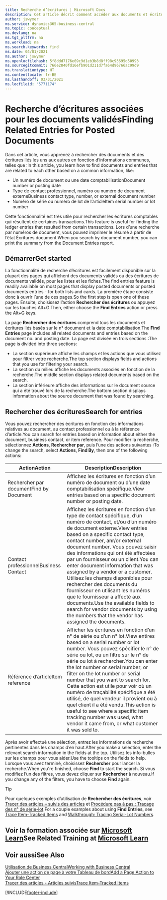 ```yaml
---
title: Recherche d’écritures | Microsoft Docs
description: Cet article décrit comment accéder aux documents et écritures liés
author: jswymer
ms.service: dynamics365-business-central
ms.topic: conceptual
ms.devlang: na
ms.tgt_pltfrm: na
ms.workload: na
ms.search.keywords: find
ms.date: 04/01/2021
ms.author: jswymer
ms.openlocfilehash: 5f8ddd7176e69c9d1eb3b8d8ff98c93695d50993
ms.sourcegitcommit: 766e2840fd16efb901d211d7fa64d96766ac99d9
ms.translationtype: HT
ms.contentlocale: fr-BE
ms.lasthandoff: 03/31/2021
ms.locfileid: "5771174"
---
```

# <a name="finding-related-entries-for-posted-documents"></a><span data-ttu-id="45894-103">Recherche d’écritures associées pour les documents validés</span><span class="sxs-lookup"><span data-stu-id="45894-103">Finding Related Entries for Posted Documents</span></span> 

<span data-ttu-id="45894-104">Dans cet article, vous apprenez à rechercher des documents et des écritures liés les uns aux autres en fonction d’informations communes, telles que :</span><span class="sxs-lookup"><span data-stu-id="45894-104">In this article, you learn how to find documents and entries that are related to each other based on a common information, like:</span></span>

- <span data-ttu-id="45894-105">Un numéro de document ou une date comptabilisation</span><span class="sxs-lookup"><span data-stu-id="45894-105">Document number or posting date</span></span>
- <span data-ttu-id="45894-106">Type de contact professionnel, numéro ou numéro de document externe</span><span class="sxs-lookup"><span data-stu-id="45894-106">Business contact type, number, or external document number</span></span>
- <span data-ttu-id="45894-107">Numéro de série ou numéro de lot de l’article</span><span class="sxs-lookup"><span data-stu-id="45894-107">Item serial number or lot number</span></span>

<span data-ttu-id="45894-108">Cette fonctionnalité est très utile pour rechercher les écritures comptables qui résultent de certaines transactions.</span><span class="sxs-lookup"><span data-stu-id="45894-108">This feature is useful for finding the ledger entries that resulted from certain transactions.</span></span> <span data-ttu-id="45894-109">Lors d’une recherche par numéros de document, vous pouvez imprimer le résumé à partir de l’état Écritures document.</span><span class="sxs-lookup"><span data-stu-id="45894-109">When you search by document number, you can print the summary from the Document Entries report.</span></span>

## <a name="get-started"></a><span data-ttu-id="45894-110">Démarrer</span><span class="sxs-lookup"><span data-stu-id="45894-110">Get started</span></span>

<span data-ttu-id="45894-111">La fonctionnalité de recherche d’écritures est facilement disponible sur la plupart des pages qui affichent des documents validés ou des écritures de documents validés, pour les listes et les fiches.</span><span class="sxs-lookup"><span data-stu-id="45894-111">The find entries feature is readily available on most pages that display posted documents or posted documents entries - for both lists and cards.</span></span> <span data-ttu-id="45894-112">La première étape consiste donc à ouvrir l’une de ces pages.</span><span class="sxs-lookup"><span data-stu-id="45894-112">So the first step is open one of these pages.</span></span> <span data-ttu-id="45894-113">Ensuite, choisissez l’action **Rechercher des écritures** ou appuyez sur les touches Alt+G.</span><span class="sxs-lookup"><span data-stu-id="45894-113">Then, either choose the **Find Entries** action or press the Alt+G keys.</span></span>

<span data-ttu-id="45894-114">La page **Rechercher des écritures** comprend tous les documents et écritures liés basés sur le n° document et la date comptabilisation.</span><span class="sxs-lookup"><span data-stu-id="45894-114">The **Find Entries** page  includes all related documents and entries based on the document no. and posting date.</span></span> <span data-ttu-id="45894-115">La page est divisée en trois sections :</span><span class="sxs-lookup"><span data-stu-id="45894-115">The page is divided into three sections:</span></span>

- <span data-ttu-id="45894-116">La section supérieure affiche les champs et les actions que vous utilisez pour filtrer votre recherche.</span><span class="sxs-lookup"><span data-stu-id="45894-116">The top section displays fields and actions that you use for filtering your search.</span></span>
- <span data-ttu-id="45894-117">La section du milieu affiche les documents associés en fonction de la recherche.</span><span class="sxs-lookup"><span data-stu-id="45894-117">The middle section displays related documents based on the search.</span></span>
- <span data-ttu-id="45894-118">La section inférieure affiche des informations sur le document source qui a été trouvé lors de la recherche.</span><span class="sxs-lookup"><span data-stu-id="45894-118">The bottom section displays information about the source document that was found by searching.</span></span>


<!--
 There are two ways to open this page:

- Choose the ![Lightbulb that opens the Tell Me feature](media/ui-search/search_small.png "Tell me what you want to do") icon, enter **Find Entries**, and then choose the related link.

    With this way, the **Find Entries** page might be empty, and you'll have to start searching for entries from scratch.
    
- Open a page that displays posted documents or posted documents entries, either a list or a card. Then, locate and select the **Find Entries** action.

    With this way, the **Find Entries**, page will include all related documents and entries based on the document no. and posting date.


    > [!TIP]
    > If you are on a page that has the **Find Entries** action, press crtl+G to open the **Find Entries** page directly. 
-->

## <a name="search-for-entries"></a><span data-ttu-id="45894-119">Rechercher des écritures</span><span class="sxs-lookup"><span data-stu-id="45894-119">Search for entries</span></span>

<span data-ttu-id="45894-120">Vous pouvez rechercher des écritures en fonction des informations relatives au document, au contact professionnel ou à la référence d’article.</span><span class="sxs-lookup"><span data-stu-id="45894-120">You can search for entries based on information about either the document, business contact, or item reference.</span></span> <span data-ttu-id="45894-121">Pour modifier la recherche, sélectionnez **Actions**, **Rechercher par**, puis l’une des actions suivantes :</span><span class="sxs-lookup"><span data-stu-id="45894-121">To change the search, select **Actions**, **Find By**, then one of the following actions:</span></span>

|<span data-ttu-id="45894-122">Action</span><span class="sxs-lookup"><span data-stu-id="45894-122">Action</span></span>|<span data-ttu-id="45894-123">Description</span><span class="sxs-lookup"><span data-stu-id="45894-123">Description</span></span>|
|------|-----------|
|<span data-ttu-id="45894-124">Rechercher par document</span><span class="sxs-lookup"><span data-stu-id="45894-124">Find by Document</span></span>|<span data-ttu-id="45894-125">Affichez les écritures en fonction d’un numéro de document ou d’une date comptabilisation spécifique.</span><span class="sxs-lookup"><span data-stu-id="45894-125">View entries based on a specific document number or posting date.</span></span>|
|<span data-ttu-id="45894-126">Contact professionnel</span><span class="sxs-lookup"><span data-stu-id="45894-126">Business Contact</span></span> |<span data-ttu-id="45894-127">Affichez les écritures en fonction d’un type de contact spécifique, d’un numéro de contact, et/ou d’un numéro de document externe.</span><span class="sxs-lookup"><span data-stu-id="45894-127">View entries based on a specific contact type, contact number, anr/or external document number.</span></span> <span data-ttu-id="45894-128">Vous pouvez saisir des informations qui ont été affectées par un fournisseur ou un client.</span><span class="sxs-lookup"><span data-stu-id="45894-128">You can enter document information that was assigned by a vendor or a customer.</span></span> <span data-ttu-id="45894-129">Utilisez les champs disponibles pour rechercher des documents du fournisseur en utilisant les numéros que le fournisseur a affecté aux documents.</span><span class="sxs-lookup"><span data-stu-id="45894-129">Use the available fields to search for vendor documents by using the numbers that the vendor has assigned the documents.</span></span>|
|<span data-ttu-id="45894-130">Référence d’article</span><span class="sxs-lookup"><span data-stu-id="45894-130">Item reference</span></span>|<span data-ttu-id="45894-131">Afficher les écritures en fonction d’un n° de série ou d’un n° lot.</span><span class="sxs-lookup"><span data-stu-id="45894-131">View entires based on a serial number or lot number.</span></span> <span data-ttu-id="45894-132">Vous pouvez spécifier le n° de série ou lot, ou un filtre sur le n° de série ou lot à rechercher.</span><span class="sxs-lookup"><span data-stu-id="45894-132">You can enter the lot number or serial number, or filter on the lot number or serial number that you want to search for.</span></span> <span data-ttu-id="45894-133">Cette action est utile pour voir où un numéro de traçabilité spécifique a été utilisé, de quel vendeur il provient ou à quel client il a été vendu.</span><span class="sxs-lookup"><span data-stu-id="45894-133">This action is useful to see where a specific item tracking number was used, what vendor it came from, or what customer it was sold to.</span></span>|

<span data-ttu-id="45894-134">Après avoir effectué une sélection, entrez les informations de recherche pertinentes dans les champs d’en haut.</span><span class="sxs-lookup"><span data-stu-id="45894-134">After you make a selection, enter the relevant search information in the fields at the top.</span></span> <span data-ttu-id="45894-135">Utilisez les info-bulles sur les champs pour vous aider.</span><span class="sxs-lookup"><span data-stu-id="45894-135">Use the tooltips on the fields to help.</span></span> <span data-ttu-id="45894-136">Lorsque vous avez terminé, choisissez **Rechercher** pour lancer la recherche.</span><span class="sxs-lookup"><span data-stu-id="45894-136">When you're finished, choose **Find** to start the search.</span></span> <span data-ttu-id="45894-137">Si vous modifiez l’un des filtres, vous devez cliquer sur **Rechercher** à nouveau.</span><span class="sxs-lookup"><span data-stu-id="45894-137">If you change any of the filters, you have to choose **Find** again.</span></span>

> [!TIP]
> <span data-ttu-id="45894-138">Pour quelques exemples d’utilisation de **Rechercher des écritures**, voir [Tracer des articles – suivis des articles](inventory-how-to-trace-item-tracked-items.md) et [Procédure pas à pas : Traçage des n° de série-lot](walkthrough-tracing-serial-lot-numbers.md).</span><span class="sxs-lookup"><span data-stu-id="45894-138">For a couple examples about using **Find Entries**, see [Trace Item-Tracked Items](inventory-how-to-trace-item-tracked-items.md) and [Walkthrough: Tracing Serial-Lot Numbers](walkthrough-tracing-serial-lot-numbers.md).</span></span>

## <a name="see-related-training-at-microsoft-learn"></a><span data-ttu-id="45894-139">Voir la formation associée sur [Microsoft Learn](/learn/modules/user-interface-dynamics-365-business-central/index)</span><span class="sxs-lookup"><span data-stu-id="45894-139">See Related Training at [Microsoft Learn](/learn/modules/user-interface-dynamics-365-business-central/index)</span></span>

## <a name="see-also"></a><span data-ttu-id="45894-140">Voir aussi</span><span class="sxs-lookup"><span data-stu-id="45894-140">See Also</span></span>

[<span data-ttu-id="45894-141">Utilisation de Business Central</span><span class="sxs-lookup"><span data-stu-id="45894-141">Working with Business Central</span></span>](ui-work-product.md)  
[<span data-ttu-id="45894-142">Ajouter une action de page à votre Tableau de bord</span><span class="sxs-lookup"><span data-stu-id="45894-142">Add a Page Action to Your Role Center</span></span>](ui-bookmarks.md)  
[<span data-ttu-id="45894-143">Tracer des articles - Articles suivis</span><span class="sxs-lookup"><span data-stu-id="45894-143">Trace Item-Tracked Items</span></span>](inventory-how-to-trace-item-tracked-items.md)  


[!INCLUDE[footer-include](includes/footer-banner.md)]